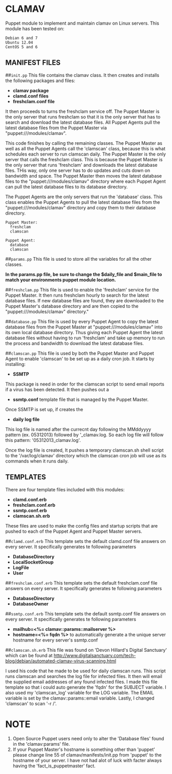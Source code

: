 CLAMAV
======

Puppet module to implement and maintain clamav on Linux servers. This module has been tested on:
    
    Debian 6 and 7
    Ubuntu 12.04
    CentOS 5 and 6
    
MANIFEST FILES
--------------

##`init.pp`
This file contains the clamav class. It then creates and installs the following packages and files:
    
* **clamav package**
* **clamd.conf files**
* **freshclam.conf file**

It then proceeds to turns the freshclam service off. The Puppet Master is the only server that runs freshclam so that it 
is the only server that has to search and download the latest database files. All Puppet Agents pull the latest database
files from the Puppet Master via "puppet:///modules/clamav".

This code finishes by calling the remaining classes. The Puppet Master as well as all the Puppet Agents call the
'clamscan' class, because this is what schedules each server to run clamscan daily. The Puppet Master is the only server
that calls the freshclam class. This is because the Puppet Master is the only server that runs 'freshclam' and downloads
the latest database files. THis way, only one server has to do updates and cuts down on bandwidth and space. The Puppet
Master then moves the latest database files to the "puppet:///modules/clamav" directory where each Puppet Agent can pull
the latest database files to its database directory.

The Puppet Agents are the only servers that run the 'database' class. This class enables the Puppet Agents to pull the 
latest database files from the "puppet:///modules/clamav" directory and copy them to their database directory.
    
    Puppet Master: 
      freshclam
      clamscan

    Puppet Agent:
      database
      clamscan
        

##`params.pp`
This file is used to store all the variables for all the other classes.

**In the params.pp file, be sure to change the $daily_file and $main_file to match your environments puppet module location.**

##`freshclam.pp`
This file is used to enable the 'freshclam' service for the Puppet Master. It then runs freshclam hourly to search for
the latest database files. If new database files are found, they are downloaded to the Puppet Master's database directory
and are then copied to the "puppet:///modules/clamav" directory."

##`database.pp`
This file is used by every Puppet Agent to copy the latest database files from the Puppet Master at 
"puppet:///modules/clamav" into its own local database directory. Thus giving each Puppet Agent the latest database files
without having to run 'freshclam' and take up memory to run the process and bandwidth to download the latest database 
files.

##`clamscan.pp`
This file is used by both the Puppet Master and Puppet Agent to enable 'clamscan' to be set up as a daily cron job. It 
starts by installing:

* **SSMTP** 

This package is need in order for the clamscan script to send email reports if a virus has been detected. It then pushes
out a 

* **ssmtp.conf** template file that is managed by the Puppet Master.

Once SSMTP is set up, if creates the 

* **daily log file**


This log file is named after the currecnt day following the MMddyyyy pattern (ex. 05312013) followed by '_clamav.log. So
each log file will follow this pattern:  '05312013_clamav.log'.

Once the log file is created, It pushes a temporary clamscan.sh shell script to the '/var/log/clamav' directory which the
clamscan cron job will use as its commands when it runs daily.



TEMPLATES
---------

There are four template files included with this modules:

* **clamd.conf.erb**
* **freshclam.conf.erb**
* **ssmtp.conf.erb**
* **clamscan.sh.erb**

These files are used to make the config files and startup scripts that are pushed to each of the Puppet Agent and Puppet
Master servers.

##`clamd.conf.erb`
This template sets the default clamd.conf file answers on every server. It specifically generates te following parameters

* **DatabaseDirectory**
* **LocalSocketGroup**
* **LogFile**
* **User**

##`freshclam.conf.erb`
This template sets the default freshclam.conf file answers on every server. It specifically generates te following 
parameters

* **DatabaseDirectory**
* **DatabaseOwner**

##`ssmtp.conf.erb`
This template sets the default ssmtp.conf file answers on every server. It specifically generates te following 
parameters

* **mailhub=<%= clamav::params::mailserver %>** 
* **hostname=<%= fqdn %>** to automatically generate a the unique server hostname for every server's ssmtp.conf

##`clamscan.sh.erb`
This file was found on 'Devon Hillard's Digital Sanctuary' which can be found at 
<http://www.digitalsanctuary.com/tech-blog/debian/automated-clamav-virus-scanning.html>

I used his code that he made to be used for daily clamscan runs. This script runs clamscan and searches the log file for
infected files. It then will email the supplied email addresses of any found infected files. I made this file template
so that i could auto generate the 'fqdn' for the SUBJECT variable. I also used my 'clamscan_log' variable for the LOG 
variable. The EMAIL variable is set by the clamav::params::email variable. Lastly, I changed 'clamscan' to scan '-r /'.





# NOTE #
1. Open Source Puppet users need only to alter the 'Database files' found in the 'clamav:params' file.
2. If your Puppet Master's hostname is something other than 'puppet' please change line 55 of clamav/manifests/init.pp
   from 'puppet' to the hostname of your server. I have not had alot of luck with facter always having the 
   'fact_is_puppetmaster' fact.
